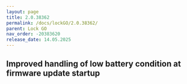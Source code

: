 ```yaml
---
layout: page
title: 2.0.38362
permalink: /docs/lockGO/2.0.38362/
parent: Lock GO
nav_order: -20383620
release_date: 14.05.2025
---
```


## Improved handling of low battery condition at firmware update startup
